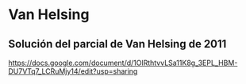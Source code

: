 # Van Helsing

## Solución del parcial de Van Helsing de 2011
https://docs.google.com/document/d/1OlRthtvvLSa11K8g_3EPL_HBM-DU7VTq7_LCRuMjy14/edit?usp=sharing
